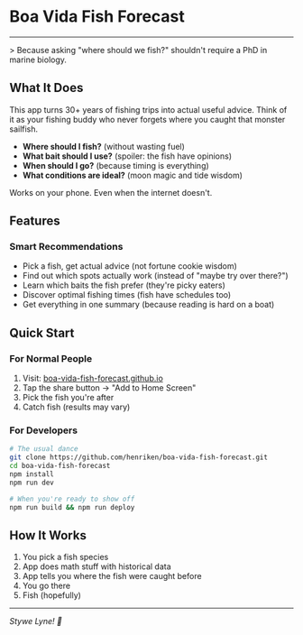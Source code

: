 # Boa Vida Fish Forecast
---

&gt; Because asking "where should we fish?" shouldn't require a PhD in marine biology.

## What It Does

This app turns 30+ years of fishing trips into actual useful advice. Think of it as your fishing buddy who never forgets where you caught that monster sailfish.

- **Where should I fish?** (without wasting fuel)
- **What bait should I use?** (spoiler: the fish have opinions)
- **When should I go?** (because timing is everything)
- **What conditions are ideal?** (moon magic and tide wisdom)

Works on your phone. Even when the internet doesn't.

## Features

### Smart Recommendations
- Pick a fish, get actual advice (not fortune cookie wisdom)
- Find out which spots actually work (instead of "maybe try over there?")
- Learn which baits the fish prefer (they're picky eaters)
- Discover optimal fishing times (fish have schedules too)
- Get everything in one summary (because reading is hard on a boat)

## Quick Start

### For Normal People
1. Visit: [boa-vida-fish-forecast.github.io](https://henriken.github.io/boa-vida-fish-forecast)
2. Tap the share button → "Add to Home Screen"
3. Pick the fish you're after
4. Catch fish (results may vary)

### For Developers
```bash
# The usual dance
git clone https://github.com/henriken/boa-vida-fish-forecast.git
cd boa-vida-fish-forecast
npm install
npm run dev

# When you're ready to show off
npm run build && npm run deploy
```

## How It Works

1. You pick a fish species
2. App does math stuff with historical data
3. App tells you where the fish were caught before
4. You go there
5. Fish (hopefully)

---

*Stywe Lyne! 🎣*